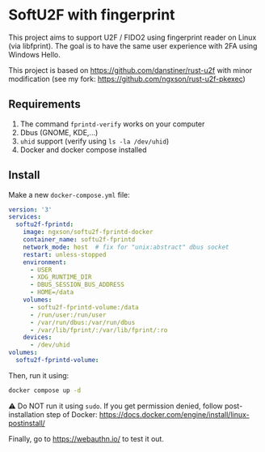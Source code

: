 # SoftU2F with fingerprint

This project aims to support U2F / FIDO2 using fingerprint reader on Linux (via libfprint). The goal is to have the same user experience with 2FA using Windows Hello.

This project is based on https://github.com/danstiner/rust-u2f with minor modification (see my fork: https://github.com/ngxson/rust-u2f-pkexec)

## Requirements

1. The command `fprintd-verify` works on your computer
2. Dbus (GNOME, KDE,...)
3. `uhid` support (verify using `ls -la /dev/uhid`)
4. Docker and docker compose installed

## Install

Make a new `docker-compose.yml` file:

```yml
version: '3'
services:
  softu2f-fprintd:
    image: ngxson/softu2f-fprintd-docker
    container_name: softu2f-fprintd
    network_mode: host  # fix for "unix:abstract" dbus socket
    restart: unless-stopped
    environment:
      - USER
      - XDG_RUNTIME_DIR
      - DBUS_SESSION_BUS_ADDRESS
      - HOME=/data
    volumes:
      - softu2f-fprintd-volume:/data
      - /run/user:/run/user
      - /var/run/dbus:/var/run/dbus
      - /var/lib/fprint/:/var/lib/fprint/:ro
    devices:
      - /dev/uhid
volumes:
  softu2f-fprintd-volume:
```

Then, run it using:

```bash
docker compose up -d
```

⚠️ Do NOT run it using `sudo`. If you get permission denied, follow post-installation step of Docker: https://docs.docker.com/engine/install/linux-postinstall/

Finally, go to https://webauthn.io/ to test it out.
